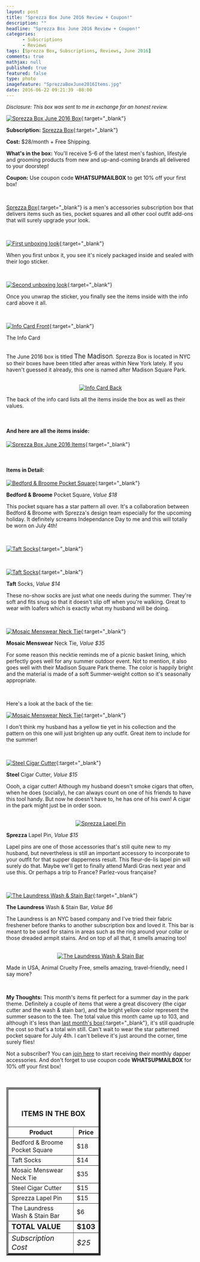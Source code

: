 ```yaml
---
layout: post
title: "Sprezza Box June 2016 Review + Coupon!"
description: ""
headline: "Sprezza Box June 2016 Review + Coupon!"
categories: 
      - Subscriptions
      - Reviews
tags: [Sprezza Box, Subscriptions, Reviews, June 2016]
comments: true
mathjax: null
published: true
featured: false
type: photo
imagefeature: "SprezzaBoxJune2016Items.jpg"
date: 2016-06-22 09:21:39 -08:00
---
```


<i><font size="2">Disclosure: This box was sent to me in exchange for an honest review.</font></i>

[![Sprezza Box June 2016 Box](http://whatsupmailbox.com/images/SprezzaBoxJune2016Box.jpg)](http://www.sprezzabox.com?rfsn=103516.e98b8){:target="_blank"}

**Subscription:** [Sprezza Box](http://www.sprezzabox.com?rfsn=103516.e98b8){:target="_blank"}

**Cost:** $28/month + Free Shipping.

**What's in the box:** You'll receive 5-6 of the latest men's fashion, lifestyle and grooming products from new and up-and-coming brands all delivered to your doorstep!

**Coupon:** Use coupon code **WHATSUPMAILBOX** to get 10% off your first box!

<br>

[Sprezza Box](http://www.sprezzabox.com?rfsn=103516.e98b8){:target="_blank"} is a men's accessories subscription box that delivers items such as ties, pocket squares and all other cool outfit add-ons that will surely upgrade your look.

<br>

[![First unboxing look](http://whatsupmailbox.com/images/SprezzaBoxJune2016OpenBox.jpg)](http://www.sprezzabox.com?rfsn=103516.e98b8){:target="_blank"}

When you first unbox it, you see it's nicely packaged inside and sealed with their logo sticker.

<br>

[![Second unboxing look](http://whatsupmailbox.com/images/SprezzaBoxJune2016OpenBox2.jpg)](http://www.sprezzabox.com?rfsn=103516.e98b8){:target="_blank"}

Once you unwrap the sticker, you finally see the items inside with the info card above it all.

<br>

[![Info Card Front](http://whatsupmailbox.com/images/SprezzaBoxJune2016Info.jpg)](http://www.sprezzabox.com?rfsn=103516.e98b8){:target="_blank"}
<figcaption>The Info Card</figcaption>

<br>

The June 2016 box is titled <big>The Madison</big>. Sprezza Box is located in NYC so their boxes have been titled after areas within New York lately. If you haven't guessed it already, this one is named after Madison Square Park.

<br>

<center><a href="http://www.sprezzabox.com?rfsn=103516.e98b8" target="_blank">
<img src="/images/SprezzaBoxJune2016Info2.jpg" border="0" style="border:none;max-width:100%;" alt="Info Card Back" />
</a></center>

The back of the info card lists all the items inside the box as well as their values.

<br>

<H4>And here are all the items inside:</H4>

[![Sprezza Box June 2016 Items](http://whatsupmailbox.com/images/SprezzaBoxJune2016Items.jpg)](http://www.sprezzabox.com?rfsn=103516.e98b8){:target="_blank"}

<br>

<H4>Items in Detail:</H4>

[![Bedford & Broome Pocket Square](http://whatsupmailbox.com/images/SprezzaBoxJune2016BedfordAndBroomePocketSquare.jpg)](http://www.sprezzabox.com?rfsn=103516.e98b8){:target="_blank"}

**Bedford & Broome** Pocket Square, *Value $18*

This pocket square has a star pattern all over. It's a collaboration between Bedford & Broome with Sprezza's design team especially for the upcoming holiday. It definitely screams Independance Day to me and this will totally be worn on July 4th!

<br>

[![Taft Socks](http://whatsupmailbox.com/images/SprezzaBoxJune2016TaftSocks.jpg)](http://www.sprezzabox.com?rfsn=103516.e98b8){:target="_blank"}

<br>

[![Taft Socks](http://whatsupmailbox.com/images/SprezzaBoxJune2016TaftSocks2.jpg)](http://www.sprezzabox.com?rfsn=103516.e98b8){:target="_blank"}

**Taft** Socks, *Value $14*

These no-show socks are just what one needs during the summer. They're soft and fits snug so that it doesn't slip off when you're walking. Great to wear with loafers which is exactly what my husband will be doing.

<br>

[![Mosaic Menswear Neck Tie](http://whatsupmailbox.com/images/SprezzaBoxJune2016MosaicMenswearNeckTie.jpg)](http://www.sprezzabox.com?rfsn=103516.e98b8){:target="_blank"}

**Mosaic Menswear** Neck Tie, *Value $35*

For some reason this necktie reminds me of a picnic basket lining, which perfectly goes well for any summer outdoor event. Not to mention, it also goes well with their Madison Square Park theme. The color is happily bright and the material is made of a soft Summer-weight cotton so it's seasonally appropriate.

<br>

Here's a look at the back of the tie:

[![Mosaic Menswear Neck Tie](http://whatsupmailbox.com/images/SprezzaBoxJune2016MosaicMenswearNeckTie2.jpg)](http://www.sprezzabox.com?rfsn=103516.e98b8){:target="_blank"}

I don't think my husband has a yellow tie yet in his collection and the pattern on this one will just brighten up any outfit. Great item to include for the summer!

<br>

[![Steel Cigar Cutter](http://whatsupmailbox.com/images/SprezzaBoxJune2016SteelCigarCutter.jpg)](http://www.sprezzabox.com?rfsn=103516.e98b8){:target="_blank"}

**Steel** Cigar Cutter, *Value $15*

Oooh, a cigar cutter! Although my husband doesn't smoke cigars that often, when he does (socially), he can always count on one of his friends to have this tool handy. But now he doesn't have to, he has one of his own! A cigar in the park might just be in order soon.

<br>

<center><a href="http://www.sprezzabox.com?rfsn=103516.e98b8" target="_blank">
<img src="/images/SprezzaBoxJune2016SprezzaLapelPin.jpg" border="0" style="border:none;max-width:100%;" alt="Sprezza Lapel Pin" />
</a></center>

**Sprezza** Lapel Pin, *Value $15*

Lapel pins are one of those accessories that's still quite new to my husband, but nevertheless is still an important accessory to incorporate to your outfit for that supper dapperness result. This fleur-de-lis lapel pin will surely do that. Maybe we'll get to finally attend Mardi Gras next year and use this. Or perhaps a trip to France? Parlez-vous française?

<br>

[![The Laundress Wash & Stain Bar](http://whatsupmailbox.com/images/SprezzaBoxJune2016TheLaundressWashAndStainBar.jpg)](http://www.sprezzabox.com?rfsn=103516.e98b8){:target="_blank"}

**The Laundress** Wash & Stain Bar, *Value $6*

The Laundress is an NYC based company and I've tried their fabric freshener before thanks to another subscription box and loved it. This bar is meant to be used for stains in areas such as the ring around your collar or those dreaded armpit stains. And on top of all that, it smells amazing too!

<br>

<center><a href="http://www.sprezzabox.com?rfsn=103516.e98b8" target="_blank">
<img src="/images/SprezzaBoxJune2016TheLaundressWashAndStainBar2.jpg" border="0" style="border:none;max-width:100%;" alt="The Laundress Wash & Stain Bar" />
</a></center>

Made in USA, Animal Cruelty Free, smells amazing, travel-friendly, need I say more?

<br>

<i class="icon-exclamation-sign"></i> **My Thoughts:** This month's items fit perfect for a summer day in the park theme. Definitely a couple of items that were a great discovery (the cigar cutter and the wash & stain bar), and the bright yellow color represent the summer season to the tee. The total value this month came up to 103, and although it's less than [last month's box](http://whatsupmailbox.com/subscriptions/reviews/Sprezza-Box-Subscription-May-2016-Review-Coupon/){:target="_blank"}, it's still quadruple the cost so that's a total win still. Can't wait to wear the star patterned pocket square for July 4th. I can't believe it's just around the corner, time surely flies!

Not a subscriber? You can [join here](http://www.sprezzabox.com?rfsn=103516.e98b8) to start receiving their monthly dapper accessories. And don't forget to use coupon code **WHATSUPMAILBOX** for 10% off your first box!

<br>

<TABLE  BORDER="5" style="width:50%">
   <TR>
      <TH COLSPAN="2">
         <H3><BR><center>ITEMS IN THE BOX</center></H3>
      </TH>
   </TR>
      <TH>Product</TH>
      <TH>Price</TH>
  <TR>
      <TD>Bedford & Broome Pocket Square</TD>
      <TD>$18</TD>
   </TR>
  <TR>
      <TD>Taft Socks</TD>
      <TD>$14</TD>
   </TR>
   <TR>
      <TD>Mosaic Menswear Neck Tie</TD>
      <TD>$35</TD>
   </TR>
    <TR>
      <TD>Steel Cigar Cutter</TD>
      <TD>$15</TD>
   </TR>
    <TR>
      <TD>Sprezza Lapel Pin</TD>
      <TD>$15</TD>
   </TR>
    <TR>
      <TD>The Laundress Wash & Stain Bar</TD>
      <TD>$6</TD>
   </TR>
   <TR>
      <TD><b><big>TOTAL VALUE</big></b></TD>
      <TD><b><big>$103</big></b></TD>
   </TR>
   <TR>
      <TD><i><big>Subscription Cost</big></i></TD>
      <TD><i><big>$25</big></i></TD>
   </TR>
</TABLE>
